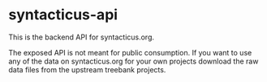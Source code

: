 # syntacticus-api

This is the backend API for syntacticus.org.

The exposed API is not meant for public consumption. If you want to use any of the data on syntacticus.org for your own projects download the raw data files from the upstream treebank projects.
